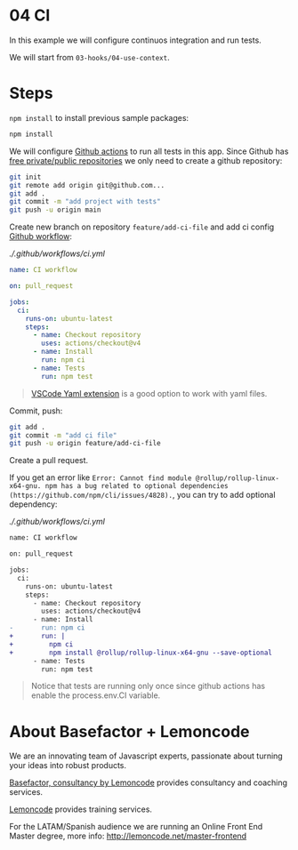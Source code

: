 # 04 CI

In this example we will configure continuos integration and run tests.

We will start from `03-hooks/04-use-context`.

# Steps

`npm install` to install previous sample packages:

```bash
npm install
```

We will configure [Github actions](https://github.com/features/actions) to run all tests in this app. Since Github has [free private/public repositories](https://github.com/pricing) we only need to create a github repository:

```bash
git init
git remote add origin git@github.com...
git add .
git commit -m "add project with tests"
git push -u origin main
```

Create new branch on repository `feature/add-ci-file` and add ci config [Github workflow](https://help.github.com/en/actions/configuring-and-managing-workflows/configuring-a-workflow):

_./.github/workflows/ci.yml_

```yml
name: CI workflow

on: pull_request

jobs:
  ci:
    runs-on: ubuntu-latest
    steps:
      - name: Checkout repository
        uses: actions/checkout@v4
      - name: Install
        run: npm ci
      - name: Tests
        run: npm test

```

> [VSCode Yaml extension](https://marketplace.visualstudio.com/items?itemName=redhat.vscode-yaml) is a good option to work with yaml files.

Commit, push:

```bash
git add .
git commit -m "add ci file"
git push -u origin feature/add-ci-file
```

Create a pull request.

If you get an error like `Error: Cannot find module @rollup/rollup-linux-x64-gnu. npm has a bug related to optional dependencies (https://github.com/npm/cli/issues/4828).`, you can try to add optional dependency:

_./.github/workflows/ci.yml_

```diff
name: CI workflow

on: pull_request

jobs:
  ci:
    runs-on: ubuntu-latest
    steps:
      - name: Checkout repository
        uses: actions/checkout@v4
      - name: Install
-       run: npm ci
+       run: |
+         npm ci
+         npm install @rollup/rollup-linux-x64-gnu --save-optional
      - name: Tests
        run: npm test

```

> Notice that tests are running only once since github actions has enable the process.env.CI variable.

# About Basefactor + Lemoncode

We are an innovating team of Javascript experts, passionate about turning your ideas into robust products.

[Basefactor, consultancy by Lemoncode](http://www.basefactor.com) provides consultancy and coaching services.

[Lemoncode](http://lemoncode.net/services/en/#en-home) provides training services.

For the LATAM/Spanish audience we are running an Online Front End Master degree, more info: http://lemoncode.net/master-frontend
